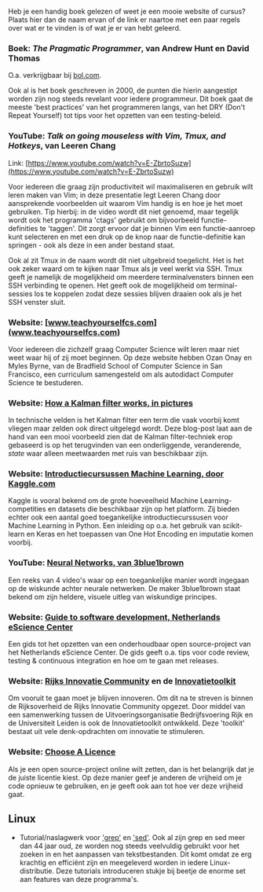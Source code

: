 Heb je een handig boek gelezen of weet je een mooie website of cursus? Plaats hier dan de naam ervan of de link er naartoe met een paar regels over wat er te vinden is of wat je er van hebt geleerd.

### Boek: _The Pragmatic Programmer_, van Andrew Hunt en David Thomas
O.a. verkrijgbaar bij [bol.com](https://www.bol.com/nl/p/the-pragmatic-programmer/1001004000788751/).

Ook al is het boek geschreven in 2000, de punten die hierin aangestipt worden zijn nog steeds revelant voor iedere programmeur. Dit boek gaat de meeste 'best practices' van het programmeren langs, van het DRY (Don't Repeat Yourself) tot tips voor het opzetten van een testing-beleid.

### YouTube: _Talk on going mouseless with Vim, Tmux, and Hotkeys_, van Leeren Chang
Link: [https://www.youtube.com/watch?v=E-ZbrtoSuzw](https://www.youtube.com/watch?v=E-ZbrtoSuzw)

Voor iedereen die graag zijn productiviteit wil maximaliseren en gebruik wilt leren maken van Vim; in deze presentatie legt Leeren Chang door aansprekende voorbeelden uit waarom Vim handig is en hoe je het moet gebruiken. Tip hierbij: in de video wordt dit niet genoemd, maar tegelijk wordt ook het programma 'ctags' gebruikt om bijvoorbeeld functie-definities te 'taggen'. Dit zorgt ervoor dat je binnen Vim een functie-aanroep kunt selecteren en met een druk op de knop naar de functie-definitie kan springen - ook als deze in een ander bestand staat.

Ook al zit Tmux in de naam wordt dit niet uitgebreid toegelicht. Het is het ook zeker waard om te kijken naar Tmux als je veel werkt via SSH. Tmux geeft je namelijk de mogelijkheid om meerdere terminalvensters binnen een SSH verbinding te openen. Het geeft ook de mogelijkheid om terminal-sessies los te koppelen zodat deze sessies blijven draaien ook als je het SSH venster sluit. 

### Website: [www.teachyourselfcs.com](www.teachyourselfcs.com)

Voor iedereen die zichzelf graag Computer Science wilt leren maar niet weet waar hij of zij moet beginnen. Op deze website hebben Ozan Onay en Myles Byrne, van de Bradfield School of Computer Science in San Francisco, een curriculum samengesteld om als autodidact Computer Science te bestuderen.

### Website: [How a Kalman filter works, in pictures](https://www.bzarg.com/p/how-a-kalman-filter-works-in-pictures/)

In technische velden is het Kalman filter een term die vaak voorbij komt vliegen maar zelden ook direct uitgelegd wordt. Deze blog-post laat aan de hand van een mooi voorbeeld zien dat de Kalman filter-techniek erop gebaseerd is op het terugvinden van een onderliggende, veranderende, _state_ waar alleen meetwaarden met ruis van beschikbaar zijn. 

### Website: [Introductiecursussen Machine Learning, door Kaggle.com](https://www.kaggle.com/learn/overview) 

Kaggle is vooral bekend om de grote hoeveelheid Machine Learning-competities en datasets die beschikbaar zijn op het platform. Zij bieden echter ook een aantal goed toegankelijke introductiecurssusen voor Machine Learning in Python. Een inleiding op o.a. het gebruik van scikit-learn en Keras en het toepassen van One Hot Encoding en imputatie komen voorbij.

### YouTube: [Neural Networks, van 3blue1brown](https://www.youtube.com/playlist?list=PLZHQObOWTQDNU6R1_67000Dx_ZCJB-3pi)

Een reeks van 4 video's waar op een toegankelijke manier wordt ingegaan op de wiskunde achter neurale netwerken. De maker 3blue1brown staat bekend om zijn heldere, visuele uitleg van wiskundige principes.

### Website: [Guide to software development, Netherlands eScience Center](https://guide.esciencecenter.nl/) 

Een gids tot het opzetten van een onderhoudbaar open source-project van het Netherlands eScience Center. De gids geeft o.a. tips voor code review, testing & continuous integration en hoe om te gaan met releases. 

### Website: [Rijks Innovatie Community](https://www.rijksinnovatiecommunity.nl/) en de [Innovatietoolkit](http://www.innovatietoolkit.org/) 

Om vooruit te gaan moet je blijven innoveren. Om dit na te streven is binnen de Rijksoverheid de Rijks Innovatie Community opgezet. Door middel van een samenwerking tussen de Uitvoeringsorganisatie Bedrijfsvoering Rijk en de Universiteit Leiden is ook de Innovatietoolkit ontwikkeld. Deze 'toolkit' bestaat uit vele denk-opdrachten om innovatie te stimuleren.

### Website: [Choose A Licence](https://choosealicense.com/) 

Als je een open source-project online wilt zetten, dan is het belangrijk dat je de juiste licentie kiest. Op deze manier geef je anderen de vrijheid om je code opnieuw te gebruiken, en je geeft ook aan tot hoe ver deze vrijheid gaat.

## Linux 
* Tutorial/naslagwerk voor ['grep'](http://www.grymoire.com/Unix/Grep.html) en ['sed'](http://www.grymoire.com/Unix/Sed.html). Ook al zijn grep en sed meer dan 44 jaar oud, ze worden nog steeds veelvuldig gebruikt voor het zoeken in en het aanpassen van tekstbestanden. Dit komt omdat ze erg krachtig en efficiënt zijn en meegeleverd worden in iedere Linux-distributie. Deze tutorials introduceren stukje bij beetje de enorme set aan features van deze programma's.
